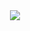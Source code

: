<div id = "fireplace" align = center>
<img src = "[https://thumbs.gfycat.com/ThisHideousFoxhound-mobile.mp4](https://media3.giphy.com/media/10TZs8ho7qJeVy/giphy.gif?cid=ecf05e47skmzcjei0bmexi3lcybw2sxerrptt9mtuyakpi01&rid=giphy.gif&ct=g)">
</div>
